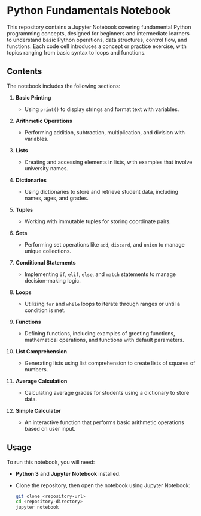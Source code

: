 # Python Fundamentals Notebook

This repository contains a Jupyter Notebook covering fundamental Python programming concepts, designed for beginners and intermediate learners to understand basic Python operations, data structures, control flow, and functions. Each code cell introduces a concept or practice exercise, with topics ranging from basic syntax to loops and functions.

## Contents

The notebook includes the following sections:

1. **Basic Printing**  
   - Using `print()` to display strings and format text with variables.

2. **Arithmetic Operations**  
   - Performing addition, subtraction, multiplication, and division with variables.

3. **Lists**  
   - Creating and accessing elements in lists, with examples that involve university names.

4. **Dictionaries**  
   - Using dictionaries to store and retrieve student data, including names, ages, and grades.

5. **Tuples**  
   - Working with immutable tuples for storing coordinate pairs.

6. **Sets**  
   - Performing set operations like `add`, `discard`, and `union` to manage unique collections.

7. **Conditional Statements**  
   - Implementing `if`, `elif`, `else`, and `match` statements to manage decision-making logic.

8. **Loops**  
   - Utilizing `for` and `while` loops to iterate through ranges or until a condition is met.

9. **Functions**  
   - Defining functions, including examples of greeting functions, mathematical operations, and functions with default parameters.

10. **List Comprehension**  
    - Generating lists using list comprehension to create lists of squares of numbers.

11. **Average Calculation**  
    - Calculating average grades for students using a dictionary to store data.

12. **Simple Calculator**  
    - An interactive function that performs basic arithmetic operations based on user input.

## Usage

To run this notebook, you will need:

- **Python 3** and **Jupyter Notebook** installed.
- Clone the repository, then open the notebook using Jupyter Notebook:

  ```bash
  git clone <repository-url>
  cd <repository-directory>
  jupyter notebook
